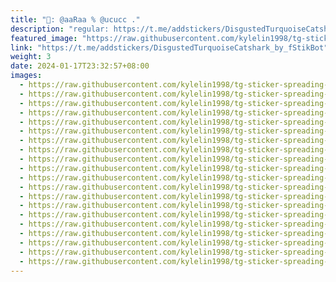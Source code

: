 ```yaml
---
title: "🥤: @aaRaa % @ucucc ."
description: "regular: https://t.me/addstickers/DisgustedTurquoiseCatshark_by_fStikBot"
featured_image: "https://raw.githubusercontent.com/kylelin1998/tg-sticker-spreading-worldwide-images/main/img/c00c2a5b-ec45-494c-972a-23295aff5475.jpg"
link: "https://t.me/addstickers/DisgustedTurquoiseCatshark_by_fStikBot"
weight: 3
date: 2024-01-17T23:32:57+08:00
images:
  - https://raw.githubusercontent.com/kylelin1998/tg-sticker-spreading-worldwide-images/main/img/c00c2a5b-ec45-494c-972a-23295aff5475.jpg
  - https://raw.githubusercontent.com/kylelin1998/tg-sticker-spreading-worldwide-images/main/img/1b0a3cc1-9d3d-4d14-a866-34f96597ddc4.jpg
  - https://raw.githubusercontent.com/kylelin1998/tg-sticker-spreading-worldwide-images/main/img/2a16a64a-19dc-4ca2-a96c-c76d671fc1e7.jpg
  - https://raw.githubusercontent.com/kylelin1998/tg-sticker-spreading-worldwide-images/main/img/ef535479-4489-4b59-8dce-ab0c2376ceb2.jpg
  - https://raw.githubusercontent.com/kylelin1998/tg-sticker-spreading-worldwide-images/main/img/13eff774-0081-466d-9d74-e86840e542a2.jpg
  - https://raw.githubusercontent.com/kylelin1998/tg-sticker-spreading-worldwide-images/main/img/70a7be7b-1654-421f-b1d6-fecc5b5d56bb.jpg
  - https://raw.githubusercontent.com/kylelin1998/tg-sticker-spreading-worldwide-images/main/img/c04e3dba-d1ba-42b3-a208-d286ed66f606.jpg
  - https://raw.githubusercontent.com/kylelin1998/tg-sticker-spreading-worldwide-images/main/img/6791a0df-0bde-4248-8786-460d44a100bd.jpg
  - https://raw.githubusercontent.com/kylelin1998/tg-sticker-spreading-worldwide-images/main/img/7cec5447-8bf7-46c5-9497-c8dd8bd787a0.jpg
  - https://raw.githubusercontent.com/kylelin1998/tg-sticker-spreading-worldwide-images/main/img/48c72968-7d77-4f0c-b4e7-04cb2e0f7b0c.jpg
  - https://raw.githubusercontent.com/kylelin1998/tg-sticker-spreading-worldwide-images/main/img/c274247f-233f-46bf-9ea4-f73f745cdb3e.jpg
  - https://raw.githubusercontent.com/kylelin1998/tg-sticker-spreading-worldwide-images/main/img/b7926448-5dbc-4606-8337-51e821485cae.jpg
  - https://raw.githubusercontent.com/kylelin1998/tg-sticker-spreading-worldwide-images/main/img/b72315f2-8c4a-47a8-b5dd-cc90a1496c81.jpg
  - https://raw.githubusercontent.com/kylelin1998/tg-sticker-spreading-worldwide-images/main/img/ace7eab5-4ae8-40cd-ab7d-daff0cc6eb1a.jpg
  - https://raw.githubusercontent.com/kylelin1998/tg-sticker-spreading-worldwide-images/main/img/351aa3d0-1f2b-4246-9041-4fec893a6b05.jpg
  - https://raw.githubusercontent.com/kylelin1998/tg-sticker-spreading-worldwide-images/main/img/7f595a73-48a8-434e-a7d0-478454accbda.jpg
  - https://raw.githubusercontent.com/kylelin1998/tg-sticker-spreading-worldwide-images/main/img/ca6765e9-8d5e-4a52-b947-b77b46b593a9.jpg
  - https://raw.githubusercontent.com/kylelin1998/tg-sticker-spreading-worldwide-images/main/img/59ce0d54-545d-4a03-9321-82c106e87f30.jpg
  - https://raw.githubusercontent.com/kylelin1998/tg-sticker-spreading-worldwide-images/main/img/c975ed43-d8e2-42f1-9133-55e014155f3e.jpg
  - https://raw.githubusercontent.com/kylelin1998/tg-sticker-spreading-worldwide-images/main/img/b7149c96-5607-49da-a1c1-32db870aed20.jpg
---
```

